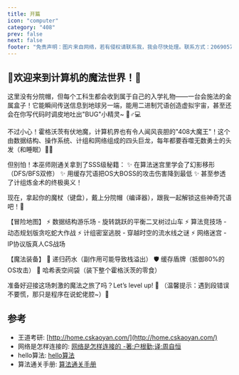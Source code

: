 ```yaml
---
title: 开篇
icon: "computer"
category: "408"
prev: false
next: false
footer: "免责声明：图片来自网络，若有侵权请联系我，我会尽快处理。联系方式：2069057986@qq.com"
---
```


## 🎉欢迎来到计算机的魔法世界！🎩

这里没有分院帽，但每个工科生都会收到属于自己的入学礼物——一台会施法的金属盒子！它能瞬间传送信息到地球另一端，能用二进制咒语创造虚拟宇宙，甚至还会在你写代码时调皮地吐出"BUG"小精灵~ 🧙♂️💻

不过小心！霍格沃茨有伏地魔，计算机界也有令人闻风丧胆的"408大魔王"！这个由数据结构、操作系统、计组和网络组成的四头巨龙，每年都要吞噬无数勇士的头发（和睡眠）👾💤

但别怕！本巫师刚通关拿到了SSS级秘籍：
✨ 在算法迷宫里学会了幻影移形（DFS/BFS双修）
✨ 用缓存咒语把OS大BOSS的攻击伤害降到最低
✨ 甚至参透了计组炼金术的终极奥义！

现在，拿起你的魔杖（键盘），戴上分院帽（编译器），跟我一起解锁这些神奇咒语吧！🧪

【冒险地图】
⚡️ 数据结构游乐场 - 旋转跳跃的平衡二叉树过山车
⚡️ 算法竞技场 - 动态规划版贪吃蛇大作战
⚡️ 计组密室逃脱 - 穿越时空的流水线之谜
⚡️ 网络迷宫 - IP协议版真人CS战场

【魔法装备】
🧳 递归药水（副作用可能导致栈溢出）
🛡️ 缓存盾牌（抵御80%的OS攻击）
🎒 哈希表空间袋（装下整个霍格沃茨的零食）

准备好迎接这场刺激的魔法之旅了吗？Let’s level up! 🚀
（温馨提示：遇到段错误不要慌，那只是程序在说蛇佬腔~）🐍
## 参考
- 王道考研: [http://home.cskaoyan.com/](http://home.cskaoyan.com/)
- 网络是怎样连接的: [网络是怎样连接的 -著:户根勤;译:周自恒]()
- hello算法: [hello算法](https://www.hello-algo.com/)
- 算法通关手册: [算法通关手册](https://algo.itcharge.cn/)

